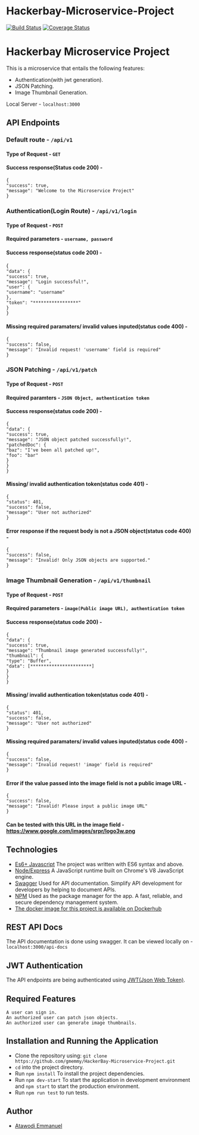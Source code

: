 # Hackerbay-Microservice-Project

[![Build Status](https://travis-ci.org/gmemmy/HackerBay-Microservice-Project.svg?branch=develop)](https://travis-ci.org/gmemmy/HackerBay-Microservice-Project)
[![Coverage Status](https://coveralls.io/repos/github/gmemmy/Microservice-Backend/badge.svg?branch=develop)](https://coveralls.io/github/gmemmy/Microservice-Backend?branch=develop)

# Hackerbay Microservice Project
This is a microservice that entails the following features:
* Authentication(with jwt generation).
* JSON Patching.
* Image Thumbnail Generation.

Local Server - `localhost:3000`
## API Endpoints
### Default route - `/api/v1`
#### Type of Request - `GET`
#### Success response(Status code 200) - 
`{`<br>
   `"success": true,`<br>
   `"message": "Welcome to the Microservice Project"`<br>
`}`

### Authentication(Login Route) - `/api/v1/login`
#### Type of Request - `POST`
#### Required parameters - `username, password`
#### Success response(status code 200) - 
{<br>
    `"data": {`<br>
      `"success": true,`<br>
      `"message": "Login successful!",`<br>
      `"user": {`<br>
      `"username": "username"`<br>
      `},`<br>
      `"token": "*****************"`<br>
   `}`<br> 
`}`
#### Missing required paramaters/ invalid values inputed(status code 400) - 
`{`<br>
    `"success": false,`<br>
    `"message": "Invalid request! 'username' field is required"`<br>
`}`
### JSON Patching - `/api/v1/patch`
#### Type of Request - `POST`
#### Required paramters - `JSON Object, authentication token`
#### Success response(status code 200) - 
`{`<br>
    `"data": {`<br>
        `"success": true,`<br>
        `"message": "JSON object patched successfully!",`<br>
        `"patchedDoc": {`<br>
            `"baz": "I've been all patched up!",`<br>
            `"foo": "bar"`<br>
        `}`<br>
    `}`<br>
`}`
#### Missing/ invalid authentication token(status code 401) - 
`{`<br>
    `"status": 401,`<br>
    `"success": false,`<br>
    `"message": "User not authorized"`<br>
`}`
#### Error response if the request body is not a JSON object(status code 400) - 
`{`<br>
    `"success": false,`<br>
    `"message": "Invalid! Only JSON objects are supported."`<br>
`}`
### Image Thumbnail Generation - `/api/v1/thumbnail`
#### Type of Request - `POST`
#### Required parameters - `image(Public image URL), authentication token`
#### Success response(status code 200) - 
`{`<br>
   `"data": {`<br>
    `"success": true,`<br>
    `"message": "Thumbnail image generated successfully!",`<br>
    `"thumbnail": {`<br>
      `"type": "Buffer",`<br>
      `"data": [***********************]`<br>
    `}`<br>
  `}`<br>
`}`
#### Missing/ invalid authentication token(status code 401) - 
`{`<br>
    `"status": 401,`<br>
    `"success": false,`<br>
    `"message": "User not authorized"`<br>
`}`
#### Missing required paramaters/ invalid values inputed(status code 400) - 
`{`<br>
    `"success": false,`<br>
    `"message": "Invalid request! 'image' field is required"`<br>
`}`
#### Error if the value passed into the image field is not a public image URL - 
`{`<br>
    `"success": false,`<br>
    `"message": "Invalid! Please input a public image URL"`<br>
`}`
#### Can be tested with this URL in the image field - https://www.google.com/images/srpr/logo3w.png

## Technologies
* [Es6+ Javascript](https://www.ecma-international.org/ecma-262/9.0/index.html) The project was written with ES6 syntax and above.
* [Node/Express](https://nodejs.org/en/) A JavaScript runtime built on Chrome's V8 JavaScript engine.
* [Swagger](https://swagger.io/) Used for API documentation. Simplify API development for developers by helping to document APIs.
* [NPM](https://www.npmjs.com/) Used as the package manager for the app. A fast, reliable, and secure dependency management system.
* [The docker image for this project is available on Dockerhub](https://hub.docker.com/layers/gmemmy/hackerbay-microservice-project/testing/images/sha256-56a8a30ccf8cc6a5b60e107eb33e812fd0bd34c47e067a0089a4ef10dbf5e825)

## REST API Docs
The API documentation is done using swagger. It can be viewed locally on - `localhost:3000/api-docs`

## JWT Authentication
The API endpoints are being authenticated using [JWT(Json Web Token)](https://jwt.io/).

## Required Features

```
A user can sign in.
An authorized user can patch json objects.
An authorized user can generate image thumbnails.
```

## Installation and Running the Application

* Clone the repository using: `git clone https://github.com/gmemmy/HackerBay-Microservice-Project.git`
* `cd` into the project directory.
* Run `npm install` To install the project dependencies.
* Run `npm dev-start` To start the application in development environment and `npm start` to start the production environment.
* Run `npm run test` to run tests.

## Author
* [Atawodi Emmanuel](https://github.com/gmemmy)
